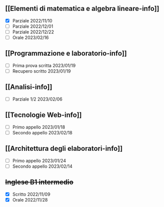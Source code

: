 ## [[Elementi di matematica e algebra lineare-info]]
- [x] Parziale 2022/11/10 
- [ ] Parziale 2022/12/01
- [ ] Parziale 2022/12/22
- [ ] Orale 2023/02/16
## [[Programmazione e laboratorio-info]]
- [ ] Prima prova scritta 2023/01/19
- [ ] Recupero scritto 2023/01/19 
## [[Analisi-info]]
- [ ] Parziale 1/2 2023/02/06
## [[Tecnologie Web-info]]
- [ ] Primo appello 2023/01/18
- [ ] Secondo appello 2023/02/18
## [[Architettura degli elaboratori-info]]
- [ ] Primo appello 2023/01/24
- [ ] Secondo appello 2023/02/14
## ~~Inglese B1 intermedio~~
- [x] Scritto 2022/11/09
- [x] Orale 2022/11/28
